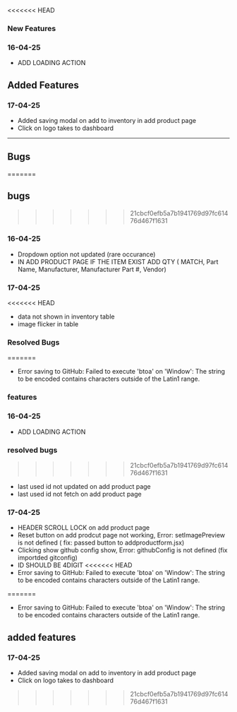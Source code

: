 <<<<<<< HEAD
### **New Features**

### 16-04-25
- ADD LOADING ACTION

## **Added Features**

### 17-04-25
- Added saving modal on add to inventory in add product page 
- Click on logo takes to dashboard 

***

## **Bugs** 
=======
## bugs 
>>>>>>> 21cbcf0efb5a7b1941769d97fc61476d467f1631

### 16-04-25
- Dropdown option not updated (rare occurance)
- IN ADD PRODUCT PAGE IF THE ITEM EXIST ADD QTY ( MATCH, Part Name, Manufacturer, Manufacturer Part #, Vendor)

### 17-04-25
<<<<<<< HEAD
- data not shown in inventory table
- image flicker in table



### **Resolved Bugs**
=======
- Error saving to GitHub: Failed to execute 'btoa' on 'Window': The string to be encoded contains characters outside of the Latin1 range.

### features

### 16-04-25
- ADD LOADING ACTION

### resolved bugs
>>>>>>> 21cbcf0efb5a7b1941769d97fc61476d467f1631

- last used id not updated on add product page 
- last used id not fetch on add product page 

### 17-04-25
- HEADER SCROLL LOCK on add product page 
- Reset button on add prodcut page not working, Error: setImagePreview is not defined ( fix: passed button to addproductform.jsx) 
- Clicking show github config show, Error: githubConfig is not defined (fix importded gitconfig) 
- ID SHOULD BE 4DIGIT 
<<<<<<< HEAD
- Error saving to GitHub: Failed to execute 'btoa' on 'Window': The string to be encoded contains characters outside of the Latin1 range.


=======

- Error saving to GitHub: Failed to execute 'btoa' on 'Window': The string to be encoded contains characters outside of the Latin1 range.


## added features

### 17-04-25
- Added saving modal on add to inventory in add product page 
- Click on logo takes to dashboard 
>>>>>>> 21cbcf0efb5a7b1941769d97fc61476d467f1631
